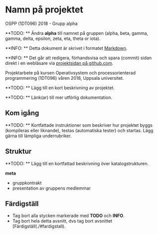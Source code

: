 # Namn på projektet

OSPP (1DT096) 2018 - Grupp alpha

**TODO: ** Ändra **alpha** till namnet på gruppen (alpha, beta, gamma, gamma,
delta, epsilon, zeta, eta, theta or iota).

**INFO: ** Detta dokument är skrivet i
formatet [Markdown](https://help.github.com/articles/markdown-basics/).

**INFO: ** Det går att redigera, förhandsvisa och spara (commit) sidan direkt i
en webläsare via [projektsidan på github.com](.).

Projektarbete på kursen Operativsystem och processorienterad
programmering (1DT096) våren 2018, Uppsala universitet.

**TODO: ** Lägg till en kort beskrivning av projektet.

**TODO: ** Länk(ar) till mer utförlig dokumentation. 

## Kom igång

**TODO: ** Kortfattade instruktioner som beskriver hur projektet byggs
(kompileras eller liknande), testas (automatiska tester) och startas. Lägg gärna
till lämpliga underrubriker.

## Struktur

**TODO: ** Lägg till en kortfattad beskrivning över katalogstrukturen. 

**meta**

- gruppkontrakt
- presentation av gruppens medlemmar

## Färdigställ 

- Tag bort alla stycken markerade med **TODO** och **INFO**. 
- Tag bort hela detta avsnitt, dvs tag bort avsnittet [Färdigställ(./#fardigstall). 
